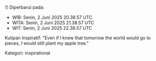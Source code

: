 ⏰ Diperbarui pada:
- WIB: Senin, 2 Juni 2025 20.38.57 UTC
- WITA: Senin, 2 Juni 2025 21.38.57 UTC
- WIT: Senin, 2 Juni 2025 22.38.57 UTC

Kutipan Inspiratif:
"Even if I knew that tomorrow the world would go to pieces, I would still plant my apple tree."


Kategori: inspirational

